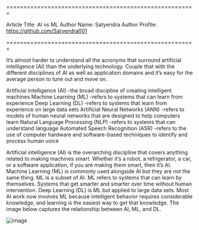 =======================================================

Article Title: AI vs ML
Author Name: Satyendra
Author Profile: https://github.com/Satyendra001

=======================================================

It’s almost harder to understand all the acronyms that surround artificial intelligence (AI) than the underlying technology. 
Couple that with the different disciplines of AI as well as application domains and it’s easy for the average person to tune out and move on.

Artificial Intelligence (AI) -the broad discipline of creating intelligent machines
Machine Learning (ML) -refers to systems that can learn from experience
Deep Learning (DL) -refers to systems that learn from experience on large data sets
Artificial Neural Networks (ANN) -refers to models of human neural networks that are designed to help computers learn
Natural Language Processing (NLP) -refers to systems that can understand language
Automated Speech Recognition (ASR) -refers to the use of computer hardware and software-based techniques to identify and process human voice

Artificial intelligence (AI) is the overarching discipline that covers anything related to making machines smart.
Whether it’s a robot, a refrigerator, a car, or a software application, if you are making them smart, then it’s AI. 
Machine Learning (ML) is commonly used alongside AI but they are not the same thing. ML is a subset of AI. ML refers to systems that can learn by themselves. 
Systems that get smarter and smarter over time without human intervention. Deep Learning (DL) is ML but applied to large data sets.
Most AI work now involves ML because intelligent behavior requires considerable knowledge, and learning is the easiest way to get that knowledge.
The image below captures the relationship between AI, ML, and DL.

![image](https://user-images.githubusercontent.com/61374581/137902286-8efc2536-50f7-4e06-b53a-5ad8cb1fd736.png)
